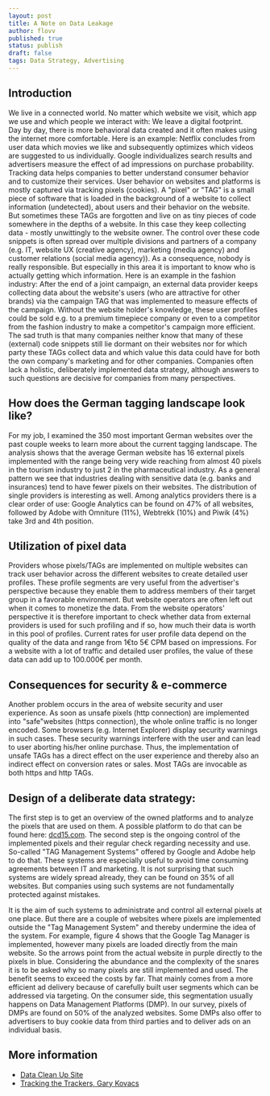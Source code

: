 ```yaml
---
layout: post
title: A Note on Data Leakage
author: flovv
published: true
status: publish
draft: false
tags: Data Strategy, Advertising
---
```



## Introduction
We live in a connected world. No matter which website we visit, which app we use and which people we interact with: We leave a digital footprint.  
Day by day, there is more behavioral data created and it often makes using the internet more comfortable. Here is an example: Netflix concludes from user data which movies we like and subsequently optimizes which videos are suggested to us individually.
Google individualizes search results and advertisers measure the effect of ad impressions on purchase probability. Tracking data helps companies to better understand consumer behavior and to customize their services.
User behavior on websites and platforms is mostly captured via tracking pixels (cookies). A "pixel" or "TAG" is a small piece of software that is loaded in the background of a website to collect information (undetected), about users and their behavior on the website.
But sometimes these TAGs are forgotten and live on as tiny pieces of code somewhere in the depths of a website. In this case they keep collecting data - mostly unwittingly to the website owner. 
The control over these code snippets is often spread over multiple divisions and partners of a company (e.g. IT, website UX (creative agency), marketing (media agency) and customer relations (social media agency)). As a consequence, nobody is really responsible. But especially in this area it is important to know who is actually getting which information. Here is an example in the fashion industry: After the end of a joint campaign, an external data provider keeps collecting data about the website's users (who are attractive for other brands) via the campaign TAG that was implemented to measure effects of the campaign. Without the website holder's knowledge, these user profiles could be sold e.g. to a premium timepiece company or even to a competitor from the fashion industry to make a competitor's campaign more efficient.
The sad truth is that many companies neither know that many of these (external) code snippets still lie dormant on their websites nor for which party these TAGs collect data and which value this data could have for both the own company's marketing and for other companies.
Companies often lack a holistic, deliberately implemented data strategy, although answers to such questions are decisive for companies from many perspectives. 

## How does the German tagging landscape look like?
For my job, I examined the 350 most important German websites over the past couple weeks to learn more about the current tagging landscape.
The analysis shows that the average German website has 16 external pixels implemented with the range being very wide reaching from almost 40 pixels in the tourism industry to just 2 in the pharmaceutical industry. As a general pattern we see that industries dealing with sensitive data (e.g. banks and insurances) tend to have fewer pixels on their websites.
The distribution of single providers is interesting as well. Among analytics providers there is a clear order of use: Google Analytics can be found on 47% of all websites, followed by Adobe with Omniture (11%), Webtrekk (10%) and Piwik (4%) take 3rd and 4th position.
 
## Utilization of pixel data
Providers whose pixels/TAGs are implemented on multiple websites can track user behavior across the different websites to create detailed user profiles. These profile segments are very useful from the advertiser's perspective because they enable them to address members of their target group in a favorable environment. 
But website operators are often left out when it comes to monetize the data. From the website operators' perspective it is therefore important to check whether data from external providers is used for such profiling and if so, how much their data is worth in this pool of profiles.
Current rates for user profile data depend on the quality of the data and range from 1€to 5€ CPM based on impressions. For a website with a lot of traffic and detailed user profiles, the value of these data can add up to 100.000€ per month.

## Consequences for security & e-commerce
Another problem occurs in the area of website security and user experience. As soon as unsafe pixels (http connection) are implemented into "safe"websites (https connection), the whole online traffic is no longer encoded. Some browsers (e.g. Internet Explorer) display security warnings in such cases. 
These security warnings interfere with the user and can lead to user aborting his/her online purchase. Thus, the implementation of unsafe TAGs has a direct effect on the user experience and thereby also an indirect effect on conversion rates or sales. Most TAGs are invocable as both https and http TAGs.

## Design of a deliberate data strategy:
The first step is to get an overview of the owned platforms and to analyze the pixels that are used on them. A possible platform to do that can be found here: [dcd15.com](http://dcd15.com). 
The second step is the ongoing control of the implemented pixels and their regular check regarding necessity and use. So-called "TAG Management Systems" offered by Google and Adobe help to do that. These systems are especially useful to avoid time consuming agreements between IT and marketing. It is not surprising that such systems are widely spread already, they can be found on 35% of all websites. But companies using such systems are not fundamentally protected against mistakes.

It is the aim of such systems to administrate and control all external pixels at one place. But there are a couple of websites where pixels are implemented outside the "Tag Management System" and thereby undermine the idea of the system. For example, figure 4 shows that the Google Tag Manager is implemented, however many pixels are loaded directly from the main website. So the arrows point from the actual website in purple directly to the pixels in blue. 
Considering the abundance and the complexity of the snares it is to be asked why so many pixels are still implemented and used. The benefit seems to exceed the costs by far. That mainly comes from a more efficient ad delivery because of carefully built user segments which can be addressed via targeting. On the consumer side, this segmentation usually happens on Data Management Platforms (DMP). In our survey, pixels of DMPs are found on 50% of the analyzed websites. Some DMPs also offer to advertisers to buy cookie data from third parties and to deliver ads on an individual basis. 

## More information
* [Data Clean Up Site](http://dcd15.com)
* [Tracking the Trackers, Gary Kovacs](https://www.youtube.com/watch?v=f_f5wNw-2c0)
